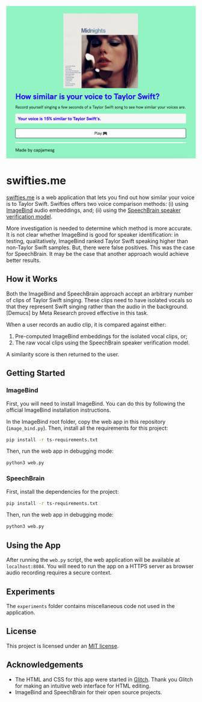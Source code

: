 ![swifties.me homepage](screenshot.png)

# swifties.me

[swifties.me](https://swifties.me) is a web application that lets you find out how similar your voice is to Taylor Swift. Swifties offers two voice comparison methods: (i) using [ImageBind](https://github.com/facebookresearch/ImageBind) audio embeddings, and; (ii) using the [SpeechBrain speaker verification model](https://github.com/speechbrain/speechbrain/).

More investigation is needed to determine which method is more accurate. It is not clear whether ImageBind is good for speaker identification: in testing, qualitatively, ImageBind ranked Taylor Swift speaking higher than non-Taylor Swift samples. But, there were false positives. This was the case for SpeechBrain. It may be the case that another approach would achieve better results.

## How it Works

Both the ImageBind and SpeechBrain approach accept an arbitrary number of clips of Taylor Swift singing. These clips need to have isolated vocals so that they represent Swift singing rather than the audio in the background. [Demucs] by Meta Research proved effective in this task.

When a user records an audio clip, it is compared against either:

1. Pre-computed ImageBind embeddings for the isolated vocal clips, or;
2. The raw vocal clips using the SpeechBrain speaker verification model.

A similarity score is then returned to the user.

## Getting Started

### ImageBind

First, you will need to install ImageBind. You can do this by following the official ImageBind installation instructions.

In the ImageBind root folder, copy the web app in this repository (`image_bind.py`). Then, install all the requirements for this project:

```bash
pip install -r ts-requirements.txt
```

Then, run the web app in debugging mode:

```bash
python3 web.py
```

### SpeechBrain

First, install the dependencies for the project:

```bash
pip install -r ts-requirements.txt
```

Then, run the web app in debugging mode:

```bash
python3 web.py
```

## Using the App

After running the `web.py` script, the web application will be available at `localhost:8084`. You will need to run the app on a HTTPS server as browser audio recording requires a secure context.

## Experiments

The `experiments` folder contains miscellaneous code not used in the application.

## License

This project is licensed under an [MIT license](LICENSE).

## Acknowledgements

- The HTML and CSS for this app were started in [Glitch](https://glitch.com/). Thank you Glitch for making an intuitive web interface for HTML editing.
- ImageBind and SpeechBrain for their open source projects.